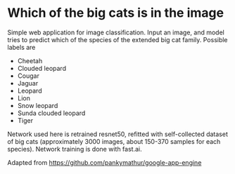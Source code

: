 # Which of the big cats is in the image

Simple web application for image classification. Input an image, and model tries to predict which of the species of the extended big cat family. Possible labels are

- Cheetah 
- Clouded leopard 
- Cougar 
- Jaguar 
- Leopard
- Lion
- Snow leopard
- Sunda clouded leopard 
- Tiger

Network used here is retrained resnet50, refitted with self-collected dataset of big cats (approximately 3000 images, about 150-370 samples for each species). Network training is done with fast.ai. 

Adapted from https://github.com/pankymathur/google-app-engine
